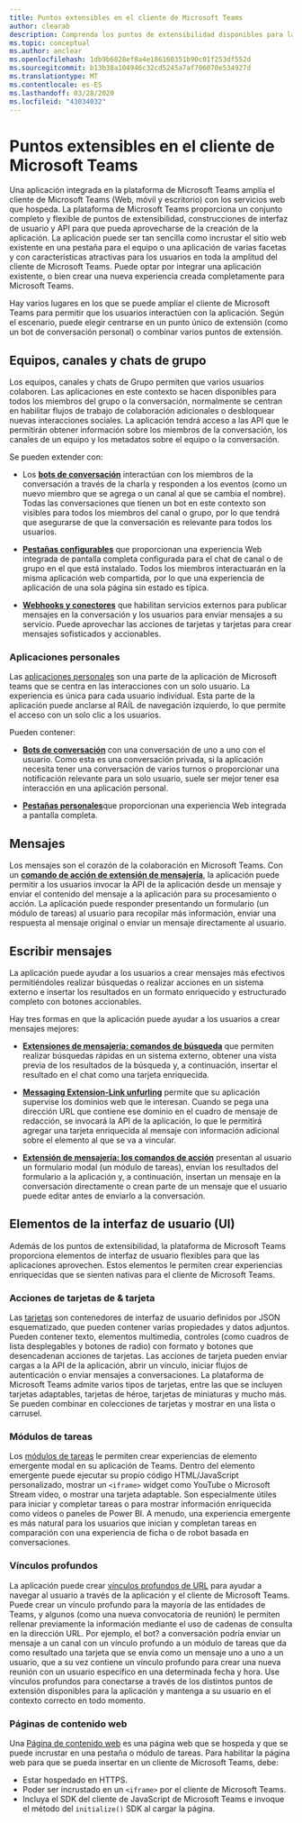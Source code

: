 ```yaml
---
title: Puntos extensibles en el cliente de Microsoft Teams
author: clearab
description: Comprenda los puntos de extensibilidad disponibles para la aplicación en el cliente de Microsoft Teams.
ms.topic: conceptual
ms.author: anclear
ms.openlocfilehash: 1db9b6828ef8a4e186160351b90c01f253df552d
ms.sourcegitcommit: b13b38a104946c32cd5245a7af706070e534927d
ms.translationtype: MT
ms.contentlocale: es-ES
ms.lasthandoff: 03/28/2020
ms.locfileid: "43034032"
---
```

# <a name="extensible-points-in-the-teams-client"></a>Puntos extensibles en el cliente de Microsoft Teams

Una aplicación integrada en la plataforma de Microsoft Teams amplía el cliente de Microsoft Teams (Web, móvil y escritorio) con los servicios web que hospeda. La plataforma de Microsoft Teams proporciona un conjunto completo y flexible de puntos de extensibilidad, construcciones de interfaz de usuario y API para que pueda aprovecharse de la creación de la aplicación. La aplicación puede ser tan sencilla como incrustar el sitio web existente en una pestaña para el equipo o una aplicación de varias facetas y con características atractivas para los usuarios en toda la amplitud del cliente de Microsoft Teams. Puede optar por integrar una aplicación existente, o bien crear una nueva experiencia creada completamente para Microsoft Teams.

Hay varios lugares en los que se puede ampliar el cliente de Microsoft Teams para permitir que los usuarios interactúen con la aplicación. Según el escenario, puede elegir centrarse en un punto único de extensión (como un bot de conversación personal) o combinar varios puntos de extensión.

## <a name="teams-channels-and-group-chats"></a>Equipos, canales y chats de grupo

Los equipos, canales y chats de Grupo permiten que varios usuarios colaboren. Las aplicaciones en este contexto se hacen disponibles para todos los miembros del grupo o la conversación, normalmente se centran en habilitar flujos de trabajo de colaboración adicionales o desbloquear nuevas interacciones sociales. La aplicación tendrá acceso a las API que le permitirán obtener información sobre los miembros de la conversación, los canales de un equipo y los metadatos sobre el equipo o la conversación.

Se pueden extender con:

* Los [**bots de conversación**](~/bots/what-are-bots.md) interactúan con los miembros de la conversación a través de la charla y responden a los eventos (como un nuevo miembro que se agrega o un canal al que se cambia el nombre). Todas las conversaciones que tienen un bot en este contexto son visibles para todos los miembros del canal o grupo, por lo que tendrá que asegurarse de que la conversación es relevante para todos los usuarios.

* [**Pestañas configurables**](~/tabs/what-are-tabs.md) que proporcionan una experiencia Web integrada de pantalla completa configurada para el chat de canal o de grupo en el que está instalado. Todos los miembros interactuarán en la misma aplicación web compartida, por lo que una experiencia de aplicación de una sola página sin estado es típica.

* [**Webhooks y conectores**](~/webhooks-and-connectors/what-are-webhooks-and-connectors.md) que habilitan servicios externos para publicar mensajes en la conversación y los usuarios para enviar mensajes a su servicio. Puede aprovechar las acciones de tarjetas y tarjetas para crear mensajes sofisticados y accionables.

### <a name="personal-apps"></a>Aplicaciones personales

Las [aplicaciones personales](~/concepts/design/personal-apps.md) son una parte de la aplicación de Microsoft teams que se centra en las interacciones con un solo usuario. La experiencia es única para cada usuario individual. Esta parte de la aplicación puede anclarse al RAÍL de navegación izquierdo, lo que permite el acceso con un solo clic a los usuarios.

Pueden contener:

* [**Bots de conversación**](~/bots/what-are-bots.md) con una conversación de uno a uno con el usuario. Como esta es una conversación privada, si la aplicación necesita tener una conversación de varios turnos o proporcionar una notificación relevante para un solo usuario, suele ser mejor tener esa interacción en una aplicación personal.

* [**Pestañas personales**](~/tabs/what-are-tabs.md)que proporcionan una experiencia Web integrada a pantalla completa.

## <a name="messages"></a>Mensajes

Los mensajes son el corazón de la colaboración en Microsoft Teams. Con un [**comando de acción de extensión de mensajería**](~/messaging-extensions/what-are-messaging-extensions.md), la aplicación puede permitir a los usuarios invocar la API de la aplicación desde un mensaje y enviar el contenido del mensaje a la aplicación para su procesamiento o acción. La aplicación puede responder presentando un formulario (un módulo de tareas) al usuario para recopilar más información, enviar una respuesta al mensaje original o enviar un mensaje directamente al usuario.

## <a name="writing-messages"></a>Escribir mensajes

La aplicación puede ayudar a los usuarios a crear mensajes más efectivos permitiéndoles realizar búsquedas o realizar acciones en un sistema externo e insertar los resultados en un formato enriquecido y estructurado completo con botones accionables.

Hay tres formas en que la aplicación puede ayudar a los usuarios a crear mensajes mejores:

* [**Extensiones de mensajería: comandos de búsqueda**](~/messaging-extensions/what-are-messaging-extensions.md) que permiten realizar búsquedas rápidas en un sistema externo, obtener una vista previa de los resultados de la búsqueda y, a continuación, insertar el resultado en el chat como una tarjeta enriquecida.

* [**Messaging Extension-Link unfurling**](~/messaging-extensions/what-are-messaging-extensions.md) permite que su aplicación supervise los dominios web que le interesan. Cuando se pega una dirección URL que contiene ese dominio en el cuadro de mensaje de redacción, se invocará la API de la aplicación, lo que le permitirá agregar una tarjeta enriquecida al mensaje con información adicional sobre el elemento al que se va a vincular.

* [**Extensión de mensajería: los comandos de acción**](~/messaging-extensions/what-are-messaging-extensions.md) presentan al usuario un formulario modal (un módulo de tareas), envían los resultados del formulario a la aplicación y, a continuación, insertan un mensaje en la conversación directamente o crean parte de un mensaje que el usuario puede editar antes de enviarlo a la conversación.

## <a name="user-interface-ui-elements"></a>Elementos de la interfaz de usuario (UI)

Además de los puntos de extensibilidad, la plataforma de Microsoft Teams proporciona elementos de interfaz de usuario flexibles para que las aplicaciones aprovechen. Estos elementos le permiten crear experiencias enriquecidas que se sienten nativas para el cliente de Microsoft Teams.

### <a name="cards--card-actions"></a>Acciones de tarjetas de & tarjeta

Las [tarjetas](~/task-modules-and-cards/what-are-cards.md) son contenedores de interfaz de usuario definidos por JSON esquematizado, que pueden contener varias propiedades y datos adjuntos. Pueden contener texto, elementos multimedia, controles (como cuadros de lista desplegables y botones de radio) con formato y botones que desencadenan acciones de tarjetas. Las acciones de tarjeta pueden enviar cargas a la API de la aplicación, abrir un vínculo, iniciar flujos de autenticación o enviar mensajes a conversaciones. La plataforma de Microsoft Teams admite varios tipos de tarjetas, entre las que se incluyen tarjetas adaptables, tarjetas de héroe, tarjetas de miniaturas y mucho más. Se pueden combinar en colecciones de tarjetas y mostrar en una lista o carrusel.

### <a name="task-modules"></a>Módulos de tareas

Los [módulos de tareas](~/task-modules-and-cards/what-are-task-modules.md) le permiten crear experiencias de elemento emergente modal en su aplicación de Teams. Dentro del elemento emergente puede ejecutar su propio código HTML/JavaScript personalizado, mostrar un `<iframe>` widget como YouTube o Microsoft Stream video, o mostrar una tarjeta adaptable. Son especialmente útiles para iniciar y completar tareas o para mostrar información enriquecida como vídeos o paneles de Power BI. A menudo, una experiencia emergente es más natural para los usuarios que inician y completan tareas en comparación con una experiencia de ficha o de robot basada en conversaciones.

### <a name="deep-links"></a>Vínculos profundos

La aplicación puede crear [vínculos profundos de URL](~/concepts/build-and-test/deep-links.md) para ayudar a navegar al usuario a través de la aplicación y el cliente de Microsoft Teams. Puede crear un vínculo profundo para la mayoría de las entidades de Teams, y algunos (como una nueva convocatoria de reunión) le permiten rellenar previamente la información mediante el uso de cadenas de consulta en la dirección URL. Por ejemplo, el bot? a conversación podría enviar un mensaje a un canal con un vínculo profundo a un módulo de tareas que da como resultado una tarjeta que se envía como un mensaje uno a uno a un usuario, que a su vez contiene un vínculo profundo para crear una nueva reunión con un usuario específico en una determinada fecha y hora. Use vínculos profundos para conectarse a través de los distintos puntos de extensión disponibles para la aplicación y mantenga a su usuario en el contexto correcto en todo momento.

### <a name="web-content-pages"></a>Páginas de contenido web

Una [Página de contenido web](~/tabs/how-to/create-tab-pages/content-page.md) es una página web que se hospeda y que se puede incrustar en una pestaña o módulo de tareas. Para habilitar la página web para que se pueda insertar en un cliente de Microsoft Teams, debe:

* Estar hospedado en HTTPS.
* Poder ser incrustado en un `<iframe>` por el cliente de Microsoft Teams.
* Incluya el SDK del cliente de JavaScript de Microsoft Teams e invoque el método del `initialize()` SDK al cargar la página.
